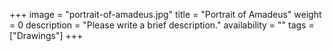 +++
image = "portrait-of-amadeus.jpg"
title = "Portrait of Amadeus"
weight = 0
description = "Please write a brief description."
availability = ""
tags = ["Drawings"]
+++
